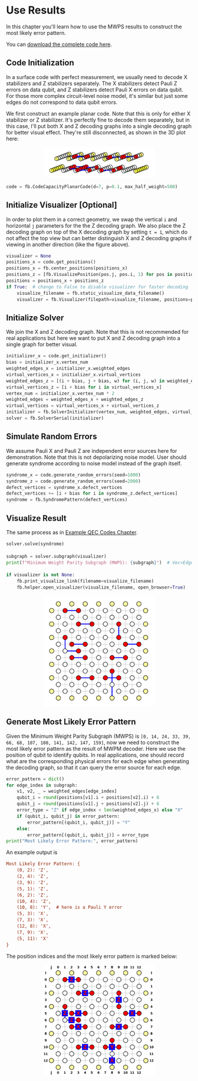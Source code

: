 # Use Results

In this chapter you'll learn how to use the MWPS results to construct the most likely error pattern.

You can [download the complete code here](./use-results.py).

## Code Initialization

In a surface code with perfect measurement, we usually need to decode X stabilizers and Z stabilizers separately.
The X stabilizers detect Pauli Z errors on data qubit, and Z stabilizers detect Pauli X errors on data qubit.
For those more complex circuit-level noise model, it's similar but just some edges do not correspond to data qubit errors.

We first construct an example planar code. Note that this is only for either X stabilizer or Z stabilizer.
It's perfectly fine to decode them separately, but in this case, I'll put both X and Z decoding graphs into a single decoding graph for better visual effect.
They're still disconnected, as shown in the 3D plot here:

<div style="display: flex; justify-content: center;">
    <img src="../img/use-results-3d.png" style="width: 60%;"/>
</div>

```python
code = fb.CodeCapacityPlanarCode(d=7, p=0.1, max_half_weight=500)
```

## Initialize Visualizer [Optional]

In order to plot them in a correct geometry, we swap the vertical `i` and horizontal `j` parameters for the the Z decoding graph.
We also place the Z decoding graph on top of the X decoding graph by setting `t = 1`, which do not affect the top view but can better distinguish X and Z decoding graphs if viewing in another direction (like the figure above).

```python
visualizer = None
positions_x = code.get_positions()
positions_x = fb.center_positions(positions_x)
positions_z = [fb.VisualizePosition(pos.j, pos.i, 1) for pos in positions_x]
positions = positions_x + positions_z
if True:  # change to False to disable visualizer for faster decoding
    visualize_filename = fb.static_visualize_data_filename()
    visualizer = fb.Visualizer(filepath=visualize_filename, positions=positions)
```

## Initialize Solver

We join the X and Z decoding graph.
Note that this is not recommended for real applications but here we want to put X and Z decoding graph into a single graph for better visual.

```python
initializer_x = code.get_initializer()
bias = initializer_x.vertex_num
weighted_edges_x = initializer_x.weighted_edges
virtual_vertices_x = initializer_x.virtual_vertices
weighted_edges_z = [(i + bias, j + bias, w) for (i, j, w) in weighted_edges_x]
virtual_vertices_z = [i + bias for i in virtual_vertices_x]
vertex_num = initializer_x.vertex_num * 2
weighted_edges = weighted_edges_x + weighted_edges_z
virtual_vertices = virtual_vertices_x + virtual_vertices_z
initializer = fb.SolverInitializer(vertex_num, weighted_edges, virtual_vertices)
solver = fb.SolverSerial(initializer)
```

## Simulate Random Errors

We assume Pauli X and Pauli Z are independent error sources here for demonstration.
Note that this is not depolarizing noise model.
User should generate syndrome according to noise model instead of the graph itself.

```python
syndrome_x = code.generate_random_errors(seed=1000)
syndrome_z = code.generate_random_errors(seed=2000)
defect_vertices = syndrome_x.defect_vertices
defect_vertices += [i + bias for i in syndrome_z.defect_vertices]
syndrome = fb.SyndromePattern(defect_vertices)
```

## Visualize Result

The same process as in [Example QEC Codes Chapter](./example-qec-codes.md).

```python
solver.solve(syndrome)

subgraph = solver.subgraph(visualizer)
print(f"Minimum Weight Parity Subgraph (MWPS): {subgraph}")  # Vec<EdgeIndex>

if visualizer is not None:
    fb.print_visualize_link(filename=visualize_filename)
    fb.helper.open_visualizer(visualize_filename, open_browser=True)
```

<div style="display: flex; justify-content: center;">
    <img src="../img/use-results.png" style="width: 60%;"/>
</div>

## Generate Most Likely Error Pattern

Given the Minimum Weight Parity Subgraph (MWPS) is `[0, 14, 24, 33, 39, 66, 68, 107, 108, 141, 142, 147, 159]`, now we need to construct the most likely error pattern as the result of MWPM decoder.
Here we use the position of qubit to identify qubits.
In real applications, one should record what are the corresponding physical errors for each edge when generating the decoding graph, so that it can query the error source for each edge.

```python
error_pattern = dict()
for edge_index in subgraph:
    v1, v2, _ = weighted_edges[edge_index]
    qubit_i = round(positions[v1].i + positions[v2].i) + 6
    qubit_j = round(positions[v1].j + positions[v2].j) + 6
    error_type = "Z" if edge_index < len(weighted_edges_x) else "X"
    if (qubit_i, qubit_j) in error_pattern:
        error_pattern[(qubit_i, qubit_j)] = "Y"
    else:
        error_pattern[(qubit_i, qubit_j)] = error_type
print("Most Likely Error Pattern:", error_pattern)
```

An example output is

```ini
Most Likely Error Pattern: {
    (0, 2): 'Z',
    (2, 4): 'Z',
    (3, 9): 'Z',
    (5, 1): 'Z',
    (6, 2): 'Z',
    (10, 4): 'Z',
    (10, 8): 'Y',  # here is a Pauli Y error
    (5, 3): 'X',
    (7, 3): 'X',
    (12, 8): 'X',
    (7, 9): 'X',
    (5, 11): 'X'
}
```

The position indices and the most likely error pattern is marked below:

<div style="display: flex; justify-content: center;">
    <img src="../img/use-results-marked.png" style="width: 60%;"/>
</div>
